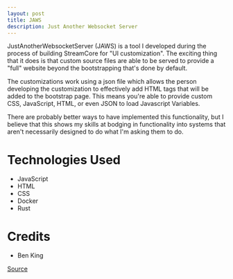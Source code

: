 ```yaml
---
layout: post
title: JAWS
description: Just Another Websocket Server
---
```

JustAnotherWebsocketServer (JAWS) is a tool I developed during the process of building StreamCore for "UI customization". The exciting thing that it does is that custom source files are able to be served to provide a "full" website beyond the bootstrapping that's done by default. 

The customizations work using a json file which allows the person developing the customization to effectively add HTML tags that will be added to the bootstrap page. This means you're able to provide custom CSS, JavaScript, HTML, or even JSON to load Javascript Variables. 

There are probably better ways to have implemented this functionality, but I believe that this shows my skills at bodging in functionality into systems that aren't necessarily designed to do what I'm asking them to do. 

Technologies Used
=================

* JavaScript
* HTML
* CSS
* Docker
* Rust

Credits
=======

* Ben King

[Source](https://github.com/exlted/JustAnotherWebsocketServer/tree/main)